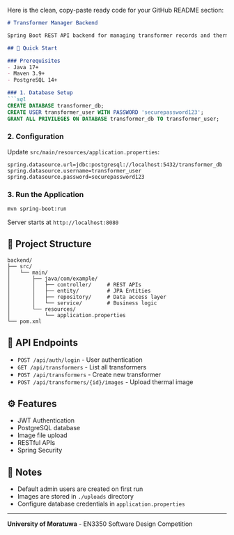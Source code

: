 Here is the clean, copy-paste ready code for your GitHub README section:

```markdown
# Transformer Manager Backend

Spring Boot REST API backend for managing transformer records and thermal images. Built for the EN3350 Software Design Competition.

## 🚀 Quick Start

### Prerequisites
- Java 17+
- Maven 3.9+
- PostgreSQL 14+

### 1. Database Setup
```sql
CREATE DATABASE transformer_db;
CREATE USER transformer_user WITH PASSWORD 'securepassword123';
GRANT ALL PRIVILEGES ON DATABASE transformer_db TO transformer_user;
```

### 2. Configuration
Update `src/main/resources/application.properties`:
```properties
spring.datasource.url=jdbc:postgresql://localhost:5432/transformer_db
spring.datasource.username=transformer_user
spring.datasource.password=securepassword123
```

### 3. Run the Application
```bash
mvn spring-boot:run
```
Server starts at `http://localhost:8080`

## 📁 Project Structure
```
backend/
├── src/
│   └── main/
│       ├── java/com/example/
│       │   ├── controller/     # REST APIs
│       │   ├── entity/         # JPA Entities
│       │   ├── repository/     # Data access layer
│       │   └── service/        # Business logic
│       └── resources/
│           └── application.properties
└── pom.xml
```

## 🔌 API Endpoints
- `POST /api/auth/login` - User authentication
- `GET /api/transformers` - List all transformers
- `POST /api/transformers` - Create new transformer
- `POST /api/transformers/{id}/images` - Upload thermal image

## ⚙️ Features
- JWT Authentication
- PostgreSQL database
- Image file upload
- RESTful APIs
- Spring Security

## 📝 Notes
- Default admin users are created on first run
- Images are stored in `./uploads` directory
- Configure database credentials in `application.properties`

---

**University of Moratuwa** - EN3350 Software Design Competition
```
